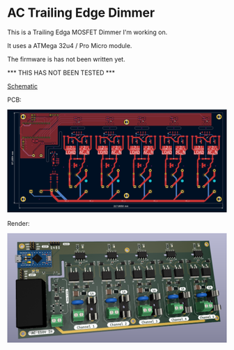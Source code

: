 # AC Trailing Edge Dimmer

This is a Trailing Edga MOSFET Dimmer I'm working on.

It uses a ATMega 32u4 / Pro Micro module.

The firmware is has not been written yet.


*** THIS HAS NOT BEEN TESTED ***

[Schematic](.github/schematic.pdf?raw=true)


PCB:

![PCB](.github/pcb.png?raw=true "PCB")

Render:

![Render](.github/render.png?raw=true "Render")


